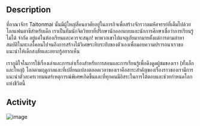 ﻿## Description

ที่อาณาจักร Taitonmai นั้นมีผู้ใหญ่สี่คนอาศัยอยู่ในภารกิจเพื่อสร้างจักรวาลมหัศจรรย์ที่เต็มไปด้วยโลกแฟนตาซีสำหรับเด็ก เราเป็นทีมนักจิตวิทยาที่ปรึกษานักออกแบบและนักการศึกษาเชื่อว่าการเรียนรู้ไม่ได้ จำกัด อยู่แค่ในห้องเรียนและควรจะสนุก! พาพวกเขาไปผจญภัยมากมายตั้งแต่การตามล่าหาสมบัติในทะเลโคลนไปจนถึงการสร้างไม้วิเศษระยิบระยับของตัวเองเพื่อมอบความปรารถนาเราขอแนะนำให้เด็กสงสัยและอยากรู้อยากเห็น

เราภูมิใจในการใช้เรื่องเล่าและการเล่าเรื่องสำหรับการสอนและการเรียนรู้เพื่อดึงดูดผู้ชมของเรา (ทั้งเล็กและใหญ่) โลกตามฤดูกาลและที่เปลี่ยนแปลงตลอดเวลาของเราคือสาระสำคัญของเรื่องราวของเรามีการแนะนำตัวละครเวทมนตร์เหตุการณ์พิเศษเกิดขึ้นและที่ทุกคนมีอิสระในการโต้ตอบและช่วยกำหนดโลกแห่งชีวิตนี้

## Activity

![image](https://lh6.googleusercontent.com/KEee-WOUjZkS3H_6MbQPh-Ys2X7f3L241adHXAEO_5TEz1MrHnzDEoamsCQxNwie1NgAEFT0tKvDcwv5njoIHzAyxDFddUU0zdhG_Yrcyp76tnSasyE8nDm25NyRNFzxS9zmQFQl)
